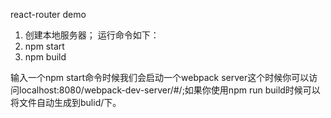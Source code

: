 
react-router demo

1. 创建本地服务器；
运行命令如下：
1. npm start
2. npm build

输入一个npm start命令时候我们会启动一个webpack server这个时候你可以访问localhost:8080/webpack-dev-server/#/;如果你使用npm run build时候可以将文件自动生成到bulid/下。